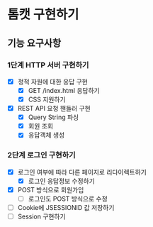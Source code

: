 # 톰캣 구현하기

## 기능 요구사항

### 1단계 HTTP 서버 구현하기

- [x] 정적 자원에 대한 응답 구현
    - [x] GET /index.html 응답하기
    - [x] CSS 지원하기
- [x] REST API 요청 핸들러 구현
    - [x] Query String 파싱
    - [x] 회원 조회
    - [x] 응답객체 생성

### 2단계 로그인 구현하기

- [x] 로그인 여부에 따라 다른 페이지로 리다이렉트하기
    - [x] 로그인 응답정보 수정하기
- [x] POST 방식으로 회원가입
    - [ ] 로그인도 POST 방식으로 수정
- [ ] Cookie에 JSESSIONID 값 저장하기
- [ ] Session 구현하기
